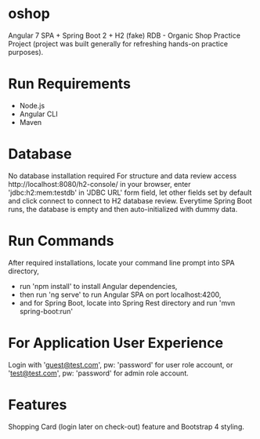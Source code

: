 # oshop
Angular 7 SPA + Spring Boot 2 + H2 (fake) RDB - Organic Shop Practice Project
(project was built generally for refreshing hands-on practice purposes).

# Run Requirements
- Node.js
- Angular CLI
- Maven

# Database
No database installation required For structure and data review access http://localhost:8080/h2-console/ in your browser, enter 'jdbc:h2:mem:testdb' in 'JDBC URL' form field, let other fields set by default and click connect to connect to H2 database review. Everytime Spring Boot runs, the database is empty and then auto-initialized with dummy data.

# Run Commands
After required installations, locate your command line prompt into SPA directory,
- run 'npm install' to install Angular dependencies,
- then run 'ng serve' to run Angular SPA on port localhost:4200,
- and for Spring Boot, locate into Spring Rest directory and run 'mvn spring-boot:run'

# For Application User Experience
Login with 'guest@test.com', pw: 'password' for user role account, or 'test@test.com', pw: 'password' for admin role account.

# Features
Shopping Card (login later on check-out) feature and Bootstrap 4 styling.
